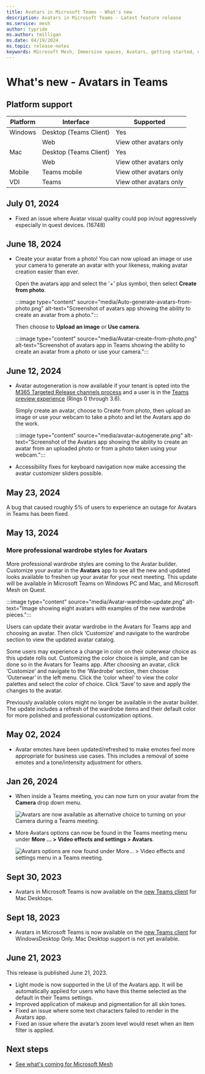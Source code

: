 ```yaml
---
title: Avatars in Microsoft Teams - What's new
description: Avatars in Microsoft Teams - Latest feature release 
ms.service: mesh
author: typride
ms.author: tmilligan
ms.date: 04/19/2024
ms.topic: release-notes
keywords: Microsoft Mesh, Immersive spaces, Avatars, getting started, documentation, features
---
```


# What's new - Avatars in Teams

## Platform support

| Platform   | Interface | Supported |
| -------- | ------- | ------ |
| Windows  | Desktop (Teams Client)    | Yes |
|  | Web     | View other avatars only |
| Mac    | Desktop (Teams Client)    | Yes |
|  | Web  | View other avatars only |
| Mobile | Teams mobile | View other avatars only |
| VDI | Teams | View other avatars only |

## July 01, 2024

* Fixed an issue where Avatar visual quality could pop in/out aggressively especially in quest devices. (16748)

## June 18, 2024

* Create your avatar from a photo! You can now upload an image or use your camera to generate an avatar with your likeness, making avatar creation easier than ever.

    Open the avatars app and select the '+' plus symbol, then select **Create from photo**.

    :::image type="content" source="media/Auto-generate-avatars-from-photo.png" alt-text="Screenshot of avatars app showing the ability to create an avatar from a photo.":::

    Then choose to **Upload an image** or **Use camera**.

    :::image type="content" source="media/Avatar-create-from-photo.png" alt-text="Screenshot of avatars app in Teams showing the ability to create an avatar from a photo or use your camera.":::

## June 12, 2024

* Avatar autogeneration is now available if your tenant is opted into the [M365 Targeted Release channels process](/deployoffice/updates/overview-update-channels) and a user is in the [Teams preview experience](https://techcommunity.microsoft.com/t5/microsoft-teams-blog/launch-of-microsoft-teams-preview-experience-and-alignment-with/ba-p/1964899) (Rings 0 through 3.6).

    Simply create an avatar, choose to Create from photo, then upload an image or use your webcam to take a photo and let the Avatars app do the work.

    :::image type="content" source="media/avatar-autogenerate.png" alt-text="Screenshot of the Avatars app showing the ability to create an avatar from an uploaded photo or from a photo taken using your webcam.":::

* Accessibility fixes for keyboard navigation now make accessing the avatar customizer sliders possible.


## May 23, 2024

A bug that caused roughly 5% of users to experience an outage for Avatars in Teams has been fixed.

## May 13, 2024

### More professional wardrobe styles for Avatars

More professional wardrobe styles are coming to the Avatar builder. Customize your avatar in the **Avatars** app to see all the new and updated looks available to freshen up your avatar for your next meeting. This update will be available in Microsoft Teams on Windows PC and Mac, and Microsoft Mesh on Quest.

:::image type="content" source="media/Avatar-wardrobe-update.png" alt-text="Image showing eight avatars with examples of the new wardrobe pieces.":::

Users can update their avatar wardrobe in the Avatars for Teams app and choosing an avatar. Then click ‘Customize’ and navigate to the wardrobe section to view the updated avatar catalog.

Some users may experience a change in color on their outerwear choice as this update rolls out. Customizing the color choice is simple, and can be done so in the Avatars for Teams app. After choosing an avatar, click ‘Customize’ and navigate to the ‘Wardrobe’ section, then choose ‘Outerwear’ in the left menu. Click the ‘color wheel’ to view the color palettes and select the color of choice. Click ‘Save’ to save and apply the changes to the avatar.

Previously available colors might no longer be available in the avatar builder. The update includes a refresh of the wardrobe items and their default color for more polished and professional customization options.

## May 02, 2024

* Avatar emotes have been updated/refreshed to make emotes feel more appropriate for business use cases. This includes a removal of some emotes and a tone/intensity adjustment for others.

## Jan 26, 2024

* When inside a Teams meeting, you can now turn on your avatar from the **Camera** drop down menu.

    ![Avatars are now available as alternative choice to turning on your Camera during a Teams meeting.](media/camera-turn-on-avatars.png)

* More Avatars options can now be found in the Teams meeting menu under **More ... > Video effects and settings > Avatars**.

    ![Avatars options are now found under More... > Video effects and settings menu in a Teams meeting.](media/video-effects-and-settings.png)

## Sept 30, 2023

* Avatars in Microsoft Teams is now available on the [new Teams client](https://www.microsoft.com/microsoft-teams/download-app) for Mac Desktops.

## Sept 18, 2023

* Avatars in Microsoft Teams is now available on the [new Teams client](https://www.microsoft.com/microsoft-teams/download-app) for WindowsDesktop Only. Mac Desktop support is not yet available.

## June 21, 2023

This release is published June 21, 2023.

* Light mode is now supported in the UI of the Avatars app. It will be automatically applied for users who have this theme selected as the default in their Teams settings.
* Improved application of makeup and pigmentation for all skin tones.
* Fixed an issue where some text characters failed to render in the Avatars app.
* Fixed an issue where the avatar’s zoom level would reset when an item filter is applied.

## Next steps

* [See what's coming for Microsoft Mesh](https://aka.ms/meshdocs)
